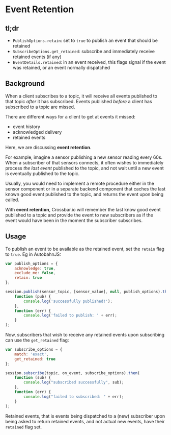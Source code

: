# Event Retention

## tl;dr

* `PublishOptions.retain`: set to `true` to publish an event that should be retained
* `SubscribeOptions.get_retained`: subscribe and immediately receive retained events (if any)
* `EventDetails.retained`: in an event received, this flags signal if the event was retained, or an event normally dispatched


## Background

When a client subscribes to a topic, it will receive all events published to that topic _after_ it has subscribed. Events published _before_ a client has subscribed to a topic are missed.

There are different ways for a client to get at events it missed:

* event history
* acknowledged delivery
* retained events

Here, we are discussing **event retention**.

For example, imagine a sensor publishing a new sensor reading every 60s. When a subscriber of that sensors connects, it often wishes to immediately process *the last event* published to the topic, and not wait until a new event is eventually published to the topic.

Usually, you would need to implement a remote procedure either in the sensor component or in a separate backend component that caches the last known good event published to the topic, and returns the event upon being called.

With **event retention**, Crossbar.io will remember the last know good event published to a topic and provide the event to new subscribers as if the event would have been in the moment the subscriber subscribes.


## Usage

To publish an event to be available as the retained event, set the `retain` flag to `true`. Eg in AutobahnJS:

```javascript
var publish_options = {
    acknowledge: true,
    exclude_me: false,
    retain: true
};

session.publish(sensor_topic, [sensor_value], null, publish_options).then(
    function (pub) {
        console.log('successfully published!');
    },
    function (err) {
        console.log('failed to publish: ' + err);
    }
);
```

Now, subscribers that wish to receive any retained events upon subscribing can use the `get_retained` flag:

```javascript
var subscribe_options = {
    match: 'exact',
    get_retained: true
};

session.subscribe(topic, on_event, subscribe_options).then(
    function (sub) {
        console.log("subscribed successfully", sub);
    },
    function (err) {
        console.log("failed to subscribed: " + err);
    }
);
```

Retained events, that is events being dispatched to a (new) subscriber upon being asked to return retained events, and not actual new events, have their `retained` flag set.
